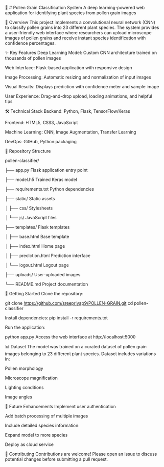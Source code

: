 🌼 # Pollen Grain Classification System
A deep learning-powered web application for identifying plant species from pollen grain images

📌 Overview
This project implements a convolutional neural network (CNN) to classify pollen grains into 23 different plant species. The system provides a user-friendly web interface where researchers can upload microscope images of pollen grains and receive instant species identification with confidence percentages.

✨ Key Features
Deep Learning Model: Custom CNN architecture trained on thousands of pollen images

Web Interface: Flask-based application with responsive design

Image Processing: Automatic resizing and normalization of input images

Visual Results: Displays prediction with confidence meter and sample image

User Experience: Drag-and-drop upload, loading animations, and helpful tips

🛠️ Technical Stack
Backend: Python, Flask, TensorFlow/Keras

Frontend: HTML5, CSS3, JavaScript

Machine Learning: CNN, Image Augmentation, Transfer Learning

DevOps: GitHub, Python packaging

📂 Repository Structure

pollen-classifier/

├── app.py                 Flask application entry point

├── model.h5               Trained Keras model

├── requirements.txt       Python dependencies

├── static/                Static assets

│   ├── css/               Stylesheets

│   └── js/                JavaScript files

├── templates/             Flask templates

│   ├── base.html          Base template

│   ├── index.html         Home page

│   ├── prediction.html    Prediction interface

│   └── logout.html        Logout page

├── uploads/               User-uploaded images

└── README.md              Project documentation

🚀 Getting Started
Clone the repository:

git clone https://github.com/sreepriyap9/POLLEN-GRAIN.git
cd pollen-classifier

Install dependencies:
pip install -r requirements.txt

Run the application:


python app.py
Access the web interface at http://localhost:5000

📊 Dataset
The model was trained on a curated dataset of pollen grain images belonging to 23 different plant species. Dataset includes variations in:

Pollen morphology

Microscope magnification

Lighting conditions

Image angles

🌟 Future Enhancements
Implement user authentication

Add batch processing of multiple images

Include detailed species information

Expand model to more species

Deploy as cloud service

🤝 Contributing
Contributions are welcome! Please open an issue to discuss potential changes before submitting a pull request.

